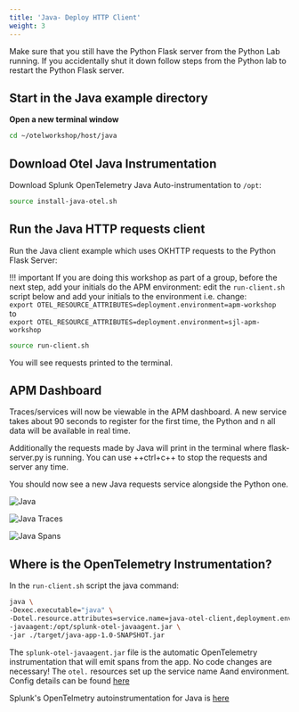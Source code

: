 ```yaml
---
title: 'Java- Deploy HTTP Client'
weight: 3
---
```


Make sure that you still have the Python Flask server from the Python Lab running. If you accidentally shut it down follow steps from the Python lab to restart the Python Flask server.

## Start in the Java example directory

**Open a new terminal window** 

```bash
cd ~/otelworkshop/host/java
```

## Download Otel Java Instrumentation

Download Splunk OpenTelemetry Java Auto-instrumentation to `/opt`:

```bash
source install-java-otel.sh
```

## Run the Java HTTP requests client

Run the Java client example which uses OKHTTP requests to the Python Flask Server:

!!! important
    If you are doing this workshop as part of a group, before the next step, add your initials do the APM environment:
    edit the `run-client.sh` script below and add your initials to the environment i.e. change:  
    `export OTEL_RESOURCE_ATTRIBUTES=deployment.environment=apm-workshop`  
    to    
    `export OTEL_RESOURCE_ATTRIBUTES=deployment.environment=sjl-apm-workshop`  
    
```bash
source run-client.sh
```

You will see requests printed to the terminal.

## APM Dashboard

Traces/services will now be viewable in the APM dashboard. A new service takes about 90 seconds to register for the first time, the Python and n all data will be available in real time.  

Additionally the requests made by Java will print in the terminal where flask-server.py is running. You can use ++ctrl+c++ to stop the requests and server any time.

You should now see a new Java requests service alongside the Python one.

![Java](../../../images/11-java.png)

![Java Traces](../../../images/12-javatraces.png)

![Java Spans](../../../images/13-javaspans.png)

## Where is the OpenTelemetry Instrumentation?

In the `run-client.sh` script the java command:

```bash
java \
-Dexec.executable="java" \
-Dotel.resource.attributes=service.name=java-otel-client,deployment.environment=apm-workshop \
-javaagent:/opt/splunk-otel-javaagent.jar \
-jar ./target/java-app-1.0-SNAPSHOT.jar
```

The `splunk-otel-javaagent.jar` file is the automatic OpenTelemetry instrumentation that will emit spans from the app. No code changes are necessary! The `otel.` resources set up the service name Aand environment. Config details can be found [here](https://docs.splunk.com/Observability/gdi/get-data-in/application/java/configuration/advanced-java-otel-configuration.html)

Splunk's OpenTelmetry autoinstrumentation for Java is [here](https://github.com/splunk/splunk-otel-java)